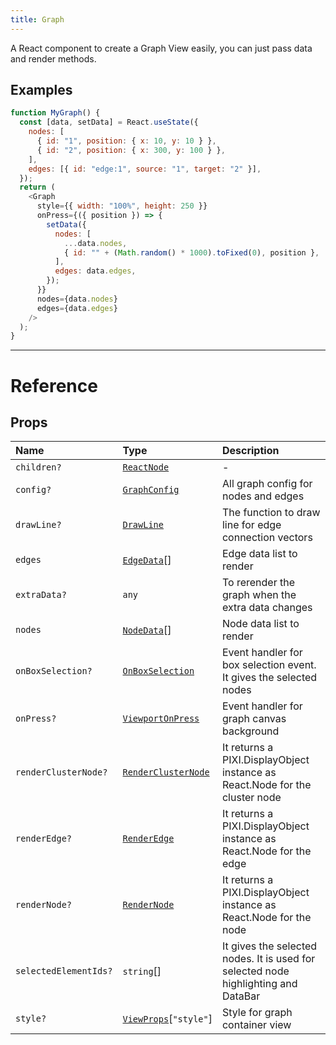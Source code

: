 ```yaml
---
title: Graph
---
```


A React component to create a Graph View easily, you can just pass data and render methods.

## Examples

```js live=true
function MyGraph() {
  const [data, setData] = React.useState({
    nodes: [
      { id: "1", position: { x: 10, y: 10 } },
      { id: "2", position: { x: 300, y: 100 } },
    ],
    edges: [{ id: "edge:1", source: "1", target: "2" }],
  });
  return (
    <Graph
      style={{ width: "100%", height: 250 }}
      onPress={({ position }) => {
        setData({
          nodes: [
            ...data.nodes,
            { id: "" + (Math.random() * 1000).toFixed(0), position },
          ],
          edges: data.edges,
        });
      }}
      nodes={data.nodes}
      edges={data.edges}
    />
  );
}
```

---

# Reference

## Props

| Name                  | Type                                                                                                | Description                                                                        |
| :-------------------- | :-------------------------------------------------------------------------------------------------- | :--------------------------------------------------------------------------------- |
| `children?`           | [`ReactNode`](../type/modules/components_ClusterNodeContainer._internal_#reactnode)                 | -                                                                                  |
| `config?`             | [`GraphConfig`](../type/modules/components_Graph._internal_#graphconfig)                            | All graph config for nodes and edges                                               |
| `drawLine?`           | [`DrawLine`](../type/modules/components_EdgeContainer._internal_#drawline)                          | The function to draw line for edge connection vectors                              |
| `edges`               | [`EdgeData`](../type/modules/components_ClusterNodeContainer._internal_#edgedata)[]                 | Edge data list to render                                                           |
| `extraData?`          | `any`                                                                                               | To rerender the graph when the extra data changes                                  |
| `nodes`               | [`NodeData`](../type/modules/components_ClusterNodeContainer._internal_#nodedata)[]                 | Node data list to render                                                           |
| `onBoxSelection?`     | [`OnBoxSelection`](../type/modules/components_Graph._internal_#onboxselection)                      | Event handler for box selection event. It gives the selected nodes                 |
| `onPress?`            | [`ViewportOnPress`](../type/modules/components_Viewport#viewportonpress)                            | Event handler for graph canvas background                                          |
| `renderClusterNode?`  | [`RenderClusterNode`](../type/modules/components_ClusterNodeContainer._internal_#renderclusternode) | It returns a PIXI.DisplayObject instance as React.Node for the cluster node        |
| `renderEdge?`         | [`RenderEdge`](../type/modules/components_EdgeContainer._internal_#renderedge)                      | It returns a PIXI.DisplayObject instance as React.Node for the edge                |
| `renderNode?`         | [`RenderNode`](../type/modules/components_Graph._internal_#rendernode)                              | It returns a PIXI.DisplayObject instance as React.Node for the node                |
| `selectedElementIds?` | `string`[]                                                                                          | It gives the selected nodes. It is used for selected node highlighting and DataBar |
| `style?`              | [`ViewProps`](../type/modules/components_Graph._internal_#viewprops)[``"style"``]                   | Style for graph container view                                                     |
